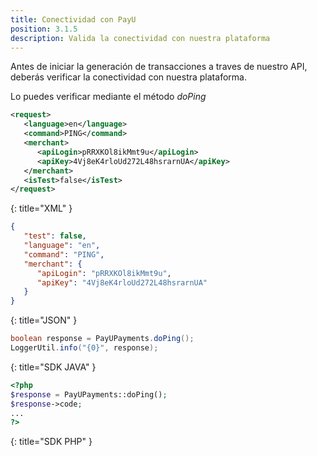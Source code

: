 ```yaml
---
title: Conectividad con PayU
position: 3.1.5
description: Valida la conectividad con nuestra plataforma
---
```


Antes de iniciar la generación de transacciones a traves de nuestro API, deberás verificar la conectividad con nuestra plataforma.

Lo puedes verificar mediante el método *doPing*

~~~ xml
<request>
   <language>en</language>
   <command>PING</command>
   <merchant>
      <apiLogin>pRRXKOl8ikMmt9u</apiLogin>
      <apiKey>4Vj8eK4rloUd272L48hsrarnUA</apiKey>
   </merchant>
   <isTest>false</isTest>
</request>
~~~
{: title="XML" }
~~~ json
{
   "test": false,
   "language": "en",
   "command": "PING",
   "merchant": {
      "apiLogin": "pRRXKOl8ikMmt9u",
      "apiKey": "4Vj8eK4rloUd272L48hsrarnUA"
   }
}
~~~
{: title="JSON" }
~~~ java
boolean response = PayUPayments.doPing();
LoggerUtil.info("{0}", response);
~~~
{: title="SDK JAVA" }
~~~ php
<?php
$response = PayUPayments::doPing();
$response->code;
...
?>
~~~
{: title="SDK PHP" }
